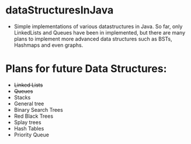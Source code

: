 # dataStructuresInJava
- Simple implementations of various datastructures in Java.
So far, only LinkedLists and Queues have been in implemented, but there are many
plans to implement more advanced data structures such as BSTs, Hashmaps and even
graphs.
# Plans for future Data Structures:
- <s>Linked Lists</s>
- <s>Queues</s>
- Stacks
- General tree
- Binary Search Trees
- Red Black Trees
- Splay trees
- Hash Tables
- Priority Queue